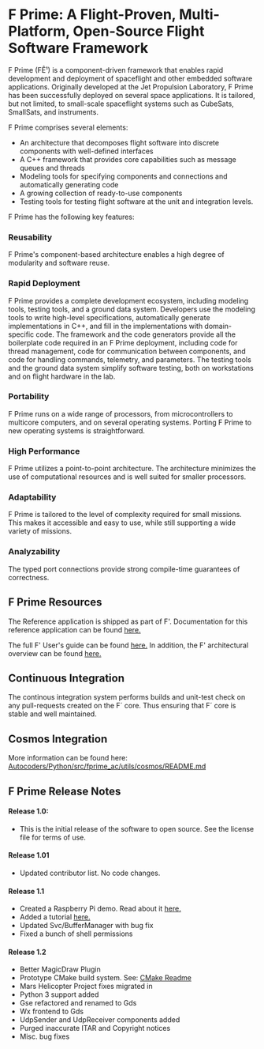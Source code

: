 # F Prime: A Flight-Proven, Multi-Platform, Open-Source Flight Software Framework

F Prime (FÊ¹) is a component-driven framework that enables rapid development and deployment of spaceflight and other embedded software applications. Originally developed at the Jet Propulsion Laboratory, F Prime has been successfully deployed on several space applications. It is tailored, but not limited, to small-scale spaceflight systems such as CubeSats, SmallSats, and instruments. 

F Prime comprises several elements: 

* An architecture that decomposes flight software into discrete components with well-defined interfaces
* A C++ framework that provides core capabilities such as message queues and threads
* Modeling tools for specifying components and connections and automatically generating code
* A growing collection of ready-to-use components
* Testing tools for testing flight software at the unit and integration levels.

F Prime has the following key features:

### Reusability

F Prime's component-based architecture enables a high degree of modularity and software reuse. 

### Rapid Deployment

F Prime provides a complete development ecosystem, including modeling tools, testing tools, and a ground data system. Developers use the modeling tools to write high-level specifications, automatically generate implementations in C++, and fill in the implementations with domain-specific code. The framework and the code generators provide all the boilerplate code required in an F Prime deployment, including code for thread management, code for communication between components, and code for handling commands, telemetry, and parameters. The testing tools and the ground data system simplify software testing, both on workstations and on flight hardware in the lab.

### Portability

F Prime runs on a wide range of processors, from microcontrollers to multicore computers, and on several operating systems. Porting F Prime to new operating systems is straightforward.

### High Performance

F Prime utilizes a point-to-point architecture. The architecture minimizes the use of computational resources and is well suited for smaller processors.
	
### Adaptability

F Prime is tailored to the level of complexity required for small missions. This makes it accessible and easy to use, while still supporting a wide variety of missions.

### Analyzability

The typed port connections provide strong compile-time guarantees of correctness.

## F Prime Resources

The Reference application is shipped as part of F'. Documentation for this reference application can be found [here.](Ref/docs/sdd.md)

The full F' User's guide can be found [here.](docs/UsersGuide/FprimeUserGuide.pdf) In addition, the F' architectural overview can be found [here.](docs/Architecture/FPrimeArchitectureShort.pdf)

## Continuous Integration

The continous integration system performs builds and unit-test check on any pull-requests created on the F´ core. Thus ensuring that F´ core is stable and well maintained.

## Cosmos Integration

More information can be found here: [Autocoders/Python/src/fprime_ac/utils/cosmos/README.md](Autocoders/Python/src/fprime_ac/utils/cosmos/README.md)

## F Prime Release Notes

#### Release 1.0: 

 * This is the initial release of the software to open source. See the license file for terms of use.

#### Release 1.01

 * Updated contributor list. No code changes. 

#### Release 1.1

 * Created a Raspberry Pi demo. Read about it [here.](RPI/README.md)
 * Added a tutorial [here.](docs/Tutorials/README.md)
 * Updated Svc/BufferManager with bug fix
 * Fixed a bunch of shell permissions
 
#### Release 1.2

* Better MagicDraw Plugin
* Prototype CMake build system. See: [CMake Readme](cmake/README.md)
* Mars Helicopter Project fixes migrated in
* Python 3 support added
* Gse refactored and renamed to Gds
* Wx frontend to Gds
* UdpSender and UdpReceiver components added
* Purged inaccurate ITAR and Copyright notices
* Misc. bug fixes


